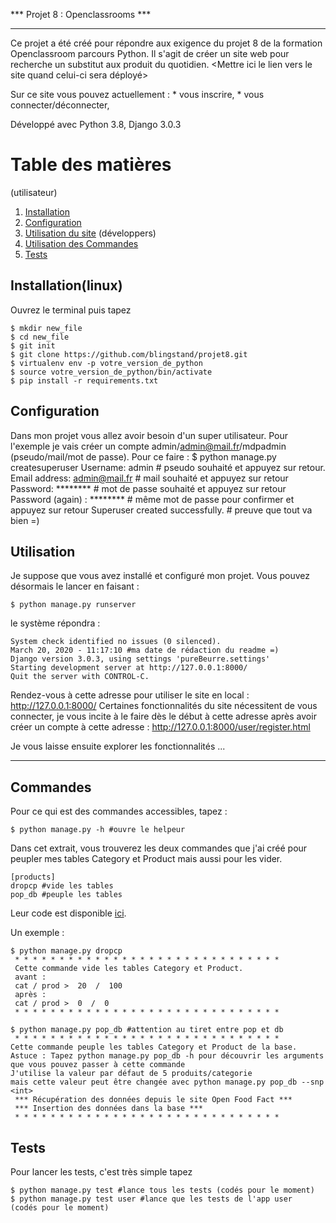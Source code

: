 
*** Projet 8 : Openclassrooms ***
*********************

Ce projet a été créé pour répondre aux exigence du projet 8 de la formation Openclassroom parcours Python. Il s'agit de créer un site web pour recherche un substitut aux produit du quotidien. <Mettre ici le lien vers le site quand celui-ci sera déployé> 

Sur ce site vous pouvez actuellement : 
    * vous inscrire,
    * vous connecter/déconnecter,


Développé avec Python 3.8, Django 3.0.3

# Table des matières
(utilisateur)
1. [Installation](#installation(linux))
2. [Configuration](#configuration)
3. [Utilisation du site](#utilisation)
(développers)
4. [Utilisation des Commandes](#commandes)
5. [Tests](#tests)

## Installation(linux)

Ouvrez le terminal puis tapez
    
    $ mkdir new_file
    $ cd new_file
    $ git init
    $ git clone https://github.com/blingstand/projet8.git
    $ virtualenv env -p votre_version_de_python
    $ source votre_version_de_python/bin/activate
    $ pip install -r requirements.txt

## Configuration

Dans mon projet vous allez avoir besoin d'un super utilisateur. Pour l'exemple je vais créer un 
compte admin/admin@mail.fr/mdpadmin (pseudo/mail/mot de passe).
    Pour ce faire : 
        $ python manage.py createsuperuser
        Username: admin # pseudo souhaité et appuyez sur retour.
        Email address: admin@mail.fr # mail souhaité et appuyez sur retour
        Password: ******** # mot de passe souhaité et appuyez sur retour
        Password (again) : ******** # même mot de passe pour confirmer et appuyez sur retour
        Superuser created successfully. # preuve que tout va bien =)


## Utilisation

Je suppose que vous avez installé et configuré mon projet. Vous pouvez désormais le lancer en faisant : 

    $ python manage.py runserver
le système répondra : 

    System check identified no issues (0 silenced).
    March 20, 2020 - 11:17:10 #ma date de rédaction du readme =) 
    Django version 3.0.3, using settings 'pureBeurre.settings'
    Starting development server at http://127.0.0.1:8000/
    Quit the server with CONTROL-C.

Rendez-vous à cette adresse pour utiliser le site en local : http://127.0.0.1:8000/
Certaines fonctionnalités du site nécessitent de vous connecter, je vous incite à le faire dès le début à cette adresse après avoir créer un compte à cette adresse : http://127.0.0.1:8000/user/register.html

Je vous laisse ensuite explorer les fonctionnalités ...

************************************************
## Commandes

Pour ce qui est des commandes accessibles, tapez : 
    
    $ python manage.py -h #ouvre le helpeur

Dans cet extrait, vous trouverez les deux commandes que j'ai créé pour peupler mes tables Category et Product mais aussi pour les vider.
    
    [products]
    dropcp #vide les tables
    pop_db #peuple les tables

Leur code est disponible [ici](https://github.com/blingstand/projet8/tree/master/products/management/commands).

Un exemple : 

    $ python manage.py dropcp
     * * * * * * * * * * * * * * * * * * * * * * * * * * * * * * 
     Cette commande vide les tables Category et Product.
     avant : 
     cat / prod >  20  /  100
     après : 
     cat / prod >  0  /  0
     * * * * * * * * * * * * * * * * * * * * * * * * * * * * * *  

    $ python manage.py pop_db #attention au tiret entre pop et db 
     * * * * * * * * * * * * * * * * * * * * * * * * * * * * * *  
    Cette commande peuple les tables Category et Product de la base.
    Astuce : Tapez python manage.py pop_db -h pour découvrir les arguments 
    que vous pouvez passer à cette commande
    J'utilise la valeur par défaut de 5 produits/categorie
    mais cette valeur peut être changée avec python manage.py pop_db --snp <int>
     *** Récupération des données depuis le site Open Food Fact ***
     *** Insertion des données dans la base ***
     * * * * * * * * * * * * * * * * * * * * * * * * * * * * * *  




## Tests

Pour lancer les tests, c'est très simple tapez 

    $ python manage.py test #lance tous les tests (codés pour le moment)
    $ python manage.py test user #lance que les tests de l'app user  (codés pour le moment)